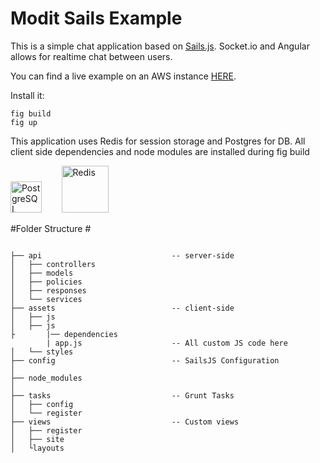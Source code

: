 Modit Sails Example
===================

This is a simple chat application based on [Sails.js](http://sailsjs.org/). Socket.io and Angular allows for realtime chat between users. 

You can find a live example on an AWS instance [HERE](http://ec2-54-172-189-196.compute-1.amazonaws.com/).

Install it:

```shell
fig build
fig up
```
This application uses Redis for session storage and Postgres for DB. All client side dependencies and node modules are installed during fig build

<!-- Core adapter logos -->
<a target="_blank" href="http://www.postgresql.org/"><img width="50" title="PostgreSQL" src="http://i.imgur.com/OSlDDKv.png"/></a>&nbsp; &nbsp; &nbsp; &nbsp;
<a target="_blank" href="http://redis.io/"><img width="75" title="Redis" src="http://i.imgur.com/dozv0ub.jpg"/></a>&nbsp; &nbsp; &nbsp; &nbsp;
<!-- /core adapter logos -->
#Folder Structure #

```

├── api 							-- server-side 
│   ├── controllers 
│   ├── models 
│   ├── policies 
│   ├── responses 
│   └── services 
├── assets							-- client-side 
│   ├── js 
│   ├── js							
├   	|── dependencies 
		| app.js 					-- All custom JS code here
│   └── styles 
├── config							-- SailsJS Configuration 
│   
├── node_modules 
│   
├── tasks							-- Grunt Tasks 
│   ├── config 
│   └── register 					
├── views 							-- Custom views 
│   ├── register
│   ├── site
│   └layouts 

	
```


